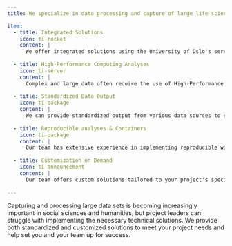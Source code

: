 ```yaml
---
title: We specialize in data processing and capture of large life science data for social sciences and humanities

item:
  - title: Integrated Solutions
    icon: ti-rocket
    content: |
      We offer integrated solutions using the University of Oslo's services, such as Nettskjema, Educloud, TSD, NREC, and GCP to facilitate secure data capture and storage.
      
  - title: High-Performance Computing Analyses
    icon: ti-server
    content: |
      Complex and large data often require the use of High-Performance Computing for efficiency and speed. We have expertise in utilizing HPC resources to handle your data needs.
      
  - title: Standardized Data Output
    icon: ti-package
    content: |
      We can provide standardized output from various data sources to ensure clean and interoperable data for you to work with, making it easier to integrate into your existing workflow.
      
  - title: Reproducible analyses & Containers
    icon: ti-package
    content: |
      Our team has extensive experience in implementing reproducible workflows and utilizing containerization technology to ensure the reproducibility of results.
      
  - title: Customization on Demand
    icon: ti-announcement
    content: |
      Our team offers custom solutions tailored to your project's specific needs and existing infrastructure, ensuring a workflow that best suits you and your team
      
---
```


Capturing and processing large data sets is becoming increasingly important in social sciences and humanities, but project leaders can struggle with implementing the necessary technical solutions. We provide both standardized and customized solutions to meet your project needs and help set you and your team up for success.
